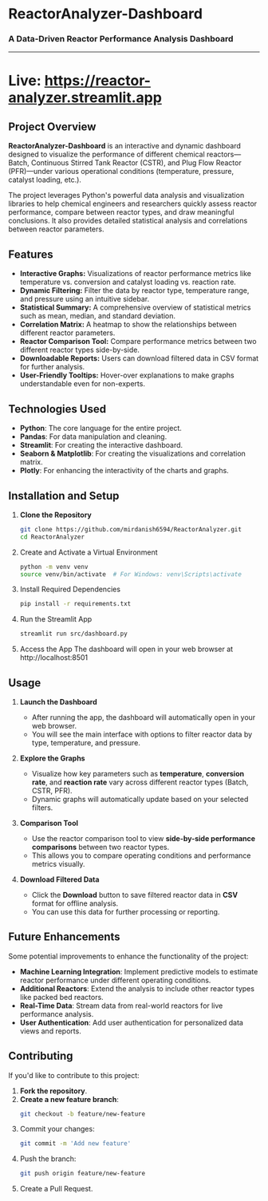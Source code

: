 # ReactorAnalyzer-Dashboard

### A Data-Driven Reactor Performance Analysis Dashboard

---
# Live: https://reactor-analyzer.streamlit.app
## Project Overview

**ReactorAnalyzer-Dashboard** is an interactive and dynamic dashboard designed to visualize the performance of different chemical reactors—Batch, Continuous Stirred Tank Reactor (CSTR), and Plug Flow Reactor (PFR)—under various operational conditions (temperature, pressure, catalyst loading, etc.). 

The project leverages Python's powerful data analysis and visualization libraries to help chemical engineers and researchers quickly assess reactor performance, compare between reactor types, and draw meaningful conclusions. It also provides detailed statistical analysis and correlations between reactor parameters.

## Features

- **Interactive Graphs:** Visualizations of reactor performance metrics like temperature vs. conversion and catalyst loading vs. reaction rate.
- **Dynamic Filtering:** Filter the data by reactor type, temperature range, and pressure using an intuitive sidebar.
- **Statistical Summary:** A comprehensive overview of statistical metrics such as mean, median, and standard deviation.
- **Correlation Matrix:** A heatmap to show the relationships between different reactor parameters.
- **Reactor Comparison Tool:** Compare performance metrics between two different reactor types side-by-side.
- **Downloadable Reports:** Users can download filtered data in CSV format for further analysis.
- **User-Friendly Tooltips:** Hover-over explanations to make graphs understandable even for non-experts.

## Technologies Used

- **Python**: The core language for the entire project.
- **Pandas**: For data manipulation and cleaning.
- **Streamlit**: For creating the interactive dashboard.
- **Seaborn & Matplotlib**: For creating the visualizations and correlation matrix.
- **Plotly**: For enhancing the interactivity of the charts and graphs.

## Installation and Setup

1. **Clone the Repository**
   ```bash
   git clone https://github.com/mirdanish6594/ReactorAnalyzer.git
   cd ReactorAnalyzer
2. Create and Activate a Virtual Environment
   ```bash
   python -m venv venv
   source venv/bin/activate  # For Windows: venv\Scripts\activate
3. Install Required Dependencies
   ```bash
   pip install -r requirements.txt
4. Run the Streamlit App
   ```bash
   streamlit run src/dashboard.py
5. Access the App
   The dashboard will open in your web browser at http://localhost:8501

## Usage

1. **Launch the Dashboard**
   - After running the app, the dashboard will automatically open in your web browser.
   - You will see the main interface with options to filter reactor data by type, temperature, and pressure.

2. **Explore the Graphs**
   - Visualize how key parameters such as **temperature**, **conversion rate**, and **reaction rate** vary across different reactor types (Batch, CSTR, PFR).
   - Dynamic graphs will automatically update based on your selected filters.

3. **Comparison Tool**
   - Use the reactor comparison tool to view **side-by-side performance comparisons** between two reactor types.
   - This allows you to compare operating conditions and performance metrics visually.

4. **Download Filtered Data**
   - Click the **Download** button to save filtered reactor data in **CSV** format for offline analysis.
   - You can use this data for further processing or reporting.

## Future Enhancements

Some potential improvements to enhance the functionality of the project:

- **Machine Learning Integration**: Implement predictive models to estimate reactor performance under different operating conditions.
- **Additional Reactors**: Extend the analysis to include other reactor types like packed bed reactors.
- **Real-Time Data**: Stream data from real-world reactors for live performance analysis.
- **User Authentication**: Add user authentication for personalized data views and reports.

## Contributing

If you'd like to contribute to this project:

1. **Fork the repository**.
2. **Create a new feature branch**: 
   ```bash
   git checkout -b feature/new-feature
3. Commit your changes:
   ```bash
   git commit -m 'Add new feature'
4. Push the branch:
   ```bash
   git push origin feature/new-feature
5. Create a Pull Request.
